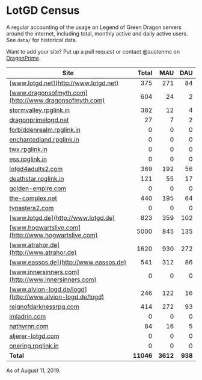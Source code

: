 # LotGD Census
A regular accounting of the usage on Legend of Green Dragon servers around the internet, including total, monthly active and daily active users. See `data/` for historical data.

Want to add your site? Put up a pull request or contact @austenmc on [DragonPrime](http://dragonprime.net).


Site | Total | MAU | DAU
--- | ---:| ---:| ---:
[www.lotgd.net](http://www.lotgd.net)|375|271|84
[www.dragonsofmyth.com](http://www.dragonsofmyth.com)|604|24|2
[stormvalley.rpglink.in](http://stormvalley.rpglink.in)|382|12|4
[dragonprimelogd.net](http://dragonprimelogd.net)|27|7|2
[forbiddenrealm.rpglink.in](http://forbiddenrealm.rpglink.in)|0|0|0
[enchantedland.rpglink.in](http://enchantedland.rpglink.in)|0|0|0
[twx.rpglink.in](http://twx.rpglink.in)|0|0|0
[ess.rpglink.in](http://ess.rpglink.in)|0|0|0
[lotgd4adults2.com](http://lotgd4adults2.com)|369|192|56
[deathstar.rpglink.in](http://deathstar.rpglink.in)|121|55|17
[golden-empire.com](http://golden-empire.com)|0|0|0
[the-complex.net](http://the-complex.net)|440|195|64
[tynastera2.com](http://tynastera2.com)|0|0|0
[www.lotgd.de](http://www.lotgd.de)|823|359|102
[www.hogwartslive.com](http://www.hogwartslive.com)|5000|845|135
[www.atrahor.de](http://www.atrahor.de)|1620|930|272
[www.eassos.de](http://www.eassos.de)|541|312|86
[www.innersinners.com](http://www.innersinners.com)|0|0|0
[www.alvion-logd.de/logd](http://www.alvion-logd.de/logd)|246|122|16
[reignofdarknessrpg.com](http://reignofdarknessrpg.com)|414|272|93
[imladrin.com](http://imladrin.com)|0|0|0
[nathyrnn.com](http://nathyrnn.com)|84|16|5
[aljerer-lotgd.com](http://aljerer-lotgd.com)|0|0|0
[onering.rpglink.in](http://onering.rpglink.in)|0|0|0
**Total**|**11046**|**3612**|**938**

As of August 11, 2019.
